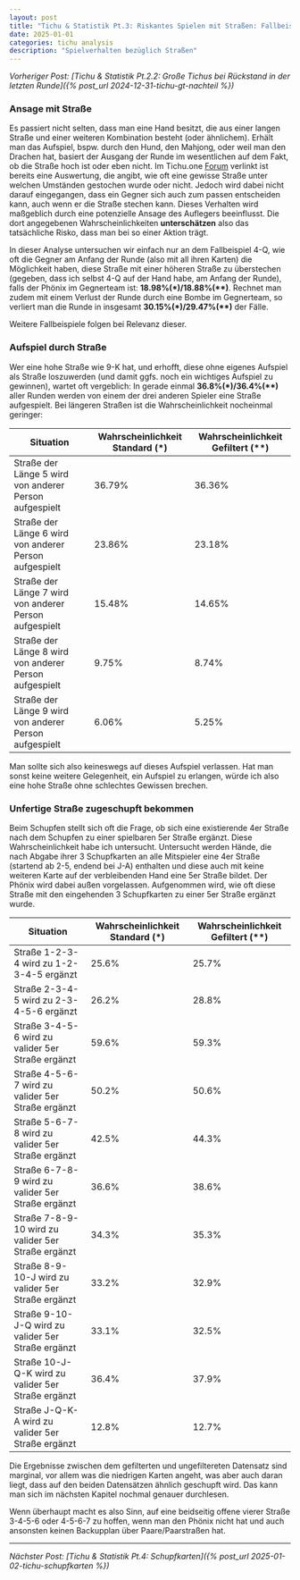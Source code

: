 ```yaml
---
layout: post
title: "Tichu & Statistik Pt.3: Riskantes Spielen mit Straßen: Fallbeispiele"
date: 2025-01-01
categories: tichu analysis
description: "Spielverhalten bezüglich Straßen"
---
```


*Vorheriger Post: [Tichu & Statistik Pt.2.2: Große Tichus bei Rückstand in der letzten Runde]({% post_url 2024-12-31-tichu-gt-nachteil %})*

### Ansage mit Straße

Es passiert nicht selten, dass man eine Hand besitzt, die aus einer langen Straße und einer weiteren Kombination besteht (oder ähnlichem).
Erhält man das Aufspiel, bspw. durch den Hund, den Mahjong, oder weil man den Drachen hat,  basiert der Ausgang der Runde im wesentlichen auf dem Fakt, ob die Straße hoch ist oder eben nicht. 
Im Tichu.one [Forum](https://pun2.tichu.one/display_strassen_wahrscheinlichkeit.php) verlinkt ist bereits eine Auswertung, die angibt, wie oft eine gewisse Straße unter welchen Umständen gestochen wurde oder nicht. Jedoch wird dabei nicht darauf eingegangen, dass ein Gegner sich auch zum passen entscheiden kann, auch wenn er die Straße stechen kann. Dieses Verhalten wird maßgeblich durch eine potenzielle Ansage des Auflegers beeinflusst.
Die dort angegebenen Wahrscheinlichkeiten **unterschätzen** also das tatsächliche Risko, dass man bei so einer Aktion trägt.

In dieser Analyse untersuchen wir einfach nur an dem Fallbeispiel 4-Q, wie oft die Gegner am Anfang der Runde (also mit all ihren Karten) die Möglichkeit haben, diese Straße mit einer höheren Straße zu überstechen (gegeben, dass ich selbst 4-Q auf der Hand habe, am Anfang der Runde), falls der Phönix im Gegnerteam ist: **18.98%(\*)/18.88%(\*\*)**. Rechnet man zudem mit einem Verlust der Runde durch eine Bombe im Gegnerteam, so verliert man die Runde in insgesamt **30.15%(\*)/29.47%(\*\*)** der Fälle.

Weitere Fallbeispiele folgen bei Relevanz dieser.


### Aufspiel durch Straße
Wer eine hohe Straße wie 9-K hat, und erhofft, diese ohne eigenes Aufspiel als Straße loszuwerden (und damit ggfs. noch ein wichtiges Aufspiel zu gewinnen), wartet oft vergeblich: In gerade einmal **36.8%(\*)/36.4%(\*\*)** aller Runden werden von einem der drei anderen Spieler
eine Straße aufgespielt. Bei längeren Straßen ist die Wahrscheinlichkeit nocheinmal geringer:

| Situation | Wahrscheinlichkeit Standard (*) | Wahrscheinlichkeit Gefiltert (**) |
|-----------|--------------------------------|-----------------------------------|
| Straße der Länge 5 wird von anderer Person aufgespielt | 36.79%  | 36.36%|
| Straße der Länge 6 wird von anderer Person aufgespielt | 23.86%  | 23.18%|
| Straße der Länge 7 wird von anderer Person aufgespielt | 15.48%  | 14.65%|
| Straße der Länge 8 wird von anderer Person aufgespielt | 9.75%  | 8.74%|
| Straße der Länge 9 wird von anderer Person aufgespielt | 6.06%  | 5.25%|

Man sollte sich also keineswegs auf dieses Aufspiel verlassen. Hat man sonst keine weitere Gelegenheit, ein Aufspiel zu erlangen, würde ich also eine hohe Straße ohne schlechtes Gewissen brechen.

### Unfertige Straße zugeschupft bekommen

Beim Schupfen stellt sich oft die Frage, ob sich eine existierende 4er Straße nach dem Schupfen zu einer spielbaren 5er Straße ergänzt. Diese Wahrscheinlichkeit habe ich untersucht. Untersucht werden Hände,
die nach Abgabe ihrer 3 Schupfkarten an alle Mitspieler eine 4er Straße (startend ab 2-5, endend bei J-A) enthalten und diese auch mit keine weiteren Karte auf der verbleibenden Hand eine 5er Straße bildet. Der Phönix wird dabei außen vorgelassen. Aufgenommen wird, wie oft diese Straße mit den eingehenden 3 Schupfkarten zu einer 5er Straße ergänzt wurde.

| Situation | Wahrscheinlichkeit Standard (*) | Wahrscheinlichkeit Gefiltert (**) |
|-----------|--------------------------------|-----------------------------------|
| Straße 1-2-3-4 wird zu 1-2-3-4-5 ergänzt | 25.6%  | 25.7%|
| Straße 2-3-4-5 wird zu 2-3-4-5-6 ergänzt | 26.2%  | 28.8%|
| Straße 3-4-5-6 wird zu valider 5er Straße ergänzt | 59.6%  | 59.3%|
| Straße 4-5-6-7 wird zu valider 5er Straße ergänzt | 50.2%  | 50.6%|
| Straße 5-6-7-8 wird zu valider 5er Straße ergänzt | 42.5%  | 44.3%|
| Straße 6-7-8-9 wird zu valider 5er Straße ergänzt | 36.6%  | 38.6%|
| Straße 7-8-9-10 wird zu valider 5er Straße ergänzt | 34.3%  | 35.3%|
| Straße 8-9-10-J wird zu valider 5er Straße ergänzt | 33.2%  | 32.9%|
| Straße 9-10-J-Q wird zu valider 5er Straße ergänzt | 33.1%  | 32.5%|
| Straße 10-J-Q-K wird zu valider 5er Straße ergänzt | 36.4%  | 37.9%|
| Straße J-Q-K-A wird zu valider 5er Straße ergänzt | 12.8%  | 12.7%|

Die Ergebnisse zwischen dem gefilterten und ungefiltereten Datensatz sind marginal, vor allem was die niedrigen Karten angeht, was aber auch daran liegt, dass auf den beiden Datensätzen ähnlich geschupft wird. Das kann man sich im nächsten Kapitel nochmal genauer durchlesen.

Wenn überhaupt macht es also Sinn, auf eine beidseitig offene vierer Straße 3-4-5-6 oder 4-5-6-7 zu hoffen, wenn man den Phönix nicht hat und auch ansonsten keinen Backupplan über Paare/Paarstraßen hat.


---

*Nächster Post: [Tichu & Statistik Pt.4: Schupfkarten]({% post_url 2025-01-02-tichu-schupfkarten %})*